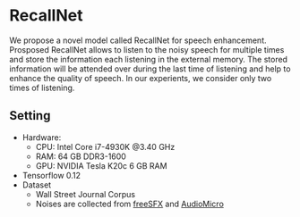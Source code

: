 # RecallNet
We propose a novel model called RecallNet for speech enhancement.
Prosposed RecallNet allows to listen to the noisy speech for multiple times and store the information each listening in the external memory.
The stored information will be attended over during the last time of listening and help to enhance the quality of speech.
In our experients, we consider only two times of listening. 


## Setting
- Hardware:
	- CPU: Intel Core i7-4930K @3.40 GHz
	- RAM: 64 GB DDR3-1600
	- GPU: NVIDIA Tesla K20c 6 GB RAM
- Tensorflow 0.12
- Dataset
	- Wall Street Journal Corpus
	- Noises are collected from [freeSFX](http://www.freesfx.co.uk/soundeffects/) and [AudioMicro](http://www.audiomicro.com/free-sound-effects)
